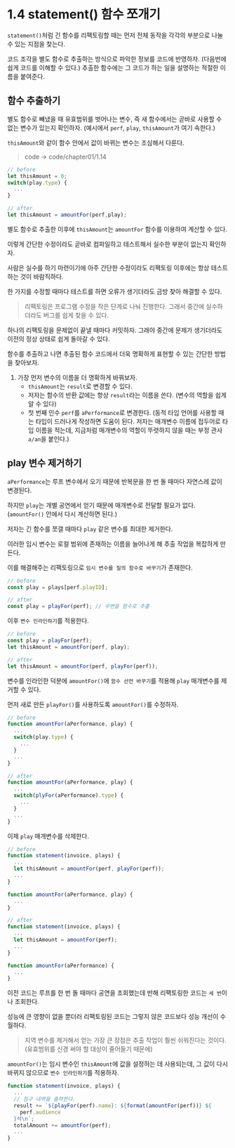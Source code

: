 # 1.4 statement() 함수 쪼개기
`statement()`처럼 긴 함수를 리팩토링할 때는 먼저 전체 동작을 각각의 부분으로 나눌 수 있는 지점을 찾는다.

코드 조각을 별도 함수로 추출하는 방식으로 파악한 정보를 코드에 반영하자. (다음번에 쉽게 코드를 이해할 수 있다.) 추출한 함수에는 그 코드가 하는 일을 설명하는 적절한 이름을 붙여준다.

## 함수 추출하기
별도 함수로 빼냈을 때 유효범위를 벗어나는 변수, 즉 새 함수에서는 곧바로 사용할 수 없는 변수가 있는지 확인하자. (예시에서 `perf`, `play`, `thisAmount`가 여기 속한다.)

`thisAmount`와 같이 함수 안에서 값이 바뀌는 변수는 조심해서 다룬다.

> code -> code/chapter01/1.14

```javascript
// before
let thisAmount = 0;
switch(play.type) {
  ...
}

// after
let thisAmount = amountFor(perf,play);
```

별도 함수로 추출한 이후에 `thisAmount`는 `amountFor` 함수를 이용하여 계산할 수 있다. 

이렇게 간단한 수정이라도 곧바로 컴파일하고 테스트해서 실수한 부분이 없는지 확인하자.

사람은 실수를 하기 마련이기에 아주 간단한 수정이라도 리팩토링 이후에는 항상 테스트하는 것이 바람직하다.

한 가지를 수정할 때마다 테스트를 하면 오류가 생기더라도 금방 찾아 해결할 수 있다.

> 리팩토링은 프로그램 수정을 작은 단계로 나눠 진행한다. 그래서 중간에 실수하더라도 버그를 쉽게 찾을 수 있다.

하나의 리팩토링을 문제없이 끝낼 때마다 커밋하자. 그래야 중간에 문제가 생기더라도 이전의 정상 상태로 쉽게 돌아갈 수 있다.

함수를 추출하고 나면 추출된 함수 코드에서 더욱 명확하게 표현할 수 있는 간단한 방법을 찾아보자.

1. 가장 먼저 변수의 이름을 더 명확하게 바꿔보자.
   - `thisAmount`는 `result`로 변경할 수 있다.
   - 저자는 함수의 반환 값에는 항상 `result`라는 이름을 쓴다. (변수의 역할을 쉽게 알 수 있다)
   - 첫 번째 인수 `perf`를 `aPerformance`로 변경한다. (동적 타입 언어를 사용할 때는 타입이 드러나게 작성하면 도움이 된다. 저자는 매개변수 이름에 접두어로 타입 이름을 적는데, 지금처럼 매개변수의 역할이 뚜렷하지 않을 때는 부정 관사 `a/an`을 붙인다.)

## play 변수 제거하기
`aPerformance`는 루프 변수에서 오기 때문에 반복문을 한 번 돌 때마다 자연스레 값이 변경된다.

하지만 `play`는 개별 공연에서 얻기 때문에 매개변수로 전달할 필요가 없다. (`amountFor()` 안에서 다시 계산하면 된다.)

저자는 긴 함수를 쪼갤 때마다 `play` 같은 변수를 최대한 제거한다.

이러한 임시 변수는 로컬 범위에 존재하는 이름을 늘어나게 해 추출 작업을 복잡하게 만든다.

이를 해결해주는 리팩토링으로 `임시 변수를 질의 함수로 바꾸기`가 존재한다.

```javascript
// before
const play = plays[perf.playID];

// after
const play = playFor(perf); // 우변을 함수로 추출
```

이후 `변수 인라인하기`를 적용한다. 

```javascript
// before
const play = playFor(perf);
let thisAmount = amountFor(perf, play);

// after
let thisAmount = amountFor(perf, playFor(perf));
```

변수를 인라인한 덕분에 `amountFor()`에 `함수 선언 바꾸기`를 적용해 `play` 매개변수를 제거할 수 있다.

먼저 새로 만든 `playFor()`를 사용하도록 `amountFor()`를 수정하자.

```javascript
// before
function amountFor(aPerformance, play) {
  ...
  switch(play.type) {
    ...
  }
  ...
}

// after
function amountFor(aPerformance, play) {
  ...
  switch(plyFor(aPerformance).type) {
    ...
  }
  ...
}
```

이제 `play` 매개변수를 삭제한다.

```javascript
// before
function statement(invoice, plays) {
  ...
  let thisAmount = amountFor(perf, playFor(perf)); 
  ...
}

function amountFor(aPerformance, play) {
  ...
}

// after
function statement(invoice, plays) {
  ...
  let thisAmount = amountFor(perf); 
  ...
}

function amountFor(aPerformance) {
  ...
}
```

이전 코드는 루프를 한 번 돌 때마다 공연을 조회했는데 반해 리팩토링한 코드는 `세 번`이나 조회한다.

성능에 큰 영향이 없을 뿐더러 리팩토링된 코드는 그렇지 않은 코드보다 성능 개선이 수월하다.

> 지역 변수를 제거해서 얻는 가장 큰 장점은 추출 작업이 훨씬 쉬워진다는 것이다. (유효범위를 신경 써야 할 대상이 줄어들기 때문에)

`amountFor()`는 임시 변수인 `thisAmount`에 값을 설정하는 데 사용되는데, 그 값이 다시 바뀌지 않으므로 `변수 인라인하기`를 적용하자.

```javascript
function statement(invoice, plays) {
  ...
  // 청구 내역을 출력한다.
  result += `${playFor(perf).name}: ${format(amountFor(perf))} ${
    perf.audience
  }석\n`;
  totalAmount += amountFor(perf);
  ...
}

```

